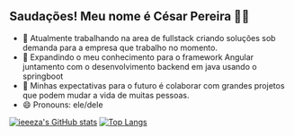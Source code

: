 ## Saudações! Meu nome é César Pereira 👋😁

- 🔭 Atualmente trabalhando na area de fullstack criando soluções sob demanda para a empresa que trabalho no momento.
- 🌱 Expandindo o meu conhecimento para o framework Angular juntamento com o desenvolvimento backend em java usando o springboot
- 👯 Minhas expectativas para o futuro é colaborar com grandes projetos que podem mudar a vida de muitas pessoas.
- 😄 Pronouns: ele/dele

[![ieeeza's GitHub stats](https://github-readme-stats.vercel.app/api?username=ieeeza&show_icons=true&theme=tokyonight)](https://github.com/ieeeza/github-readme-stats)
[![Top Langs](https://github-readme-stats.vercel.app/api/top-langs/?username=ieeeza&layout=donut&show_icons=true&theme=tokyonight)](https://github.com/ieeeza/github-readme-stats)
